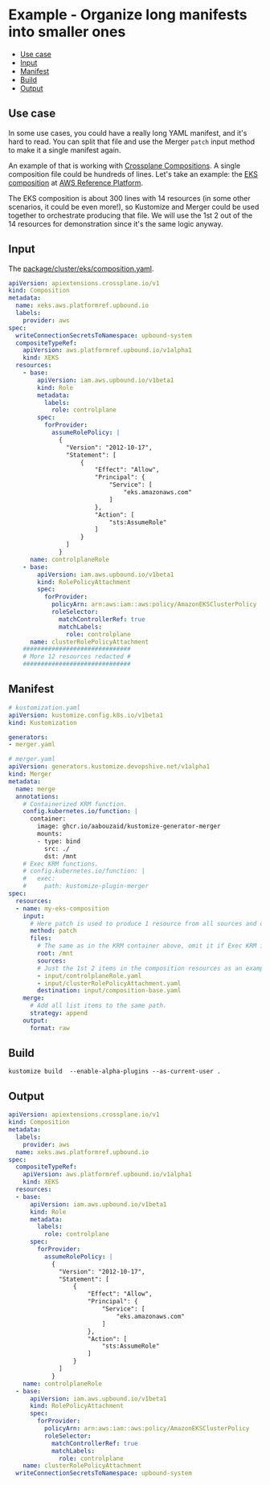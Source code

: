 <!-- omit in toc -->
# Example - Organize long manifests into smaller ones

- [Use case](#use-case)
- [Input](#input)
- [Manifest](#manifest)
- [Build](#build)
- [Output](#output)

## Use case

In some use cases, you could have a really long YAML manifest, and it's hard to read. You can split that file
and use the Merger `patch` input method to make it a single manifest again.

An example of that is working with [Crossplane Compositions](https://docs.crossplane.io/latest/concepts/compositions/).
A single composition file could be hundreds of lines. Let's take an example:
the [EKS composition](https://github.com/upbound/platform-ref-aws/tree/main/package/cluster/eks)
at [AWS Reference Platform](https://github.com/upbound/platform-ref-aws).

The EKS composition is about 300 lines with 14 resources (in some other scenarios, it could be even more!),
so Kustomize and Merger could be used together to orchestrate producing that file.
We will use the 1st 2 out of the 14 resources for demonstration since it's the same logic anyway.


## Input

The [package/cluster/eks/composition.yaml](https://github.com/upbound/platform-ref-aws/blob/c972e0cd2fe91ffdb0b181250832fae74e473b10/package/cluster/eks/composition.yaml).


```yaml
apiVersion: apiextensions.crossplane.io/v1
kind: Composition
metadata:
  name: xeks.aws.platformref.upbound.io
  labels:
    provider: aws
spec:
  writeConnectionSecretsToNamespace: upbound-system
  compositeTypeRef:
    apiVersion: aws.platformref.upbound.io/v1alpha1
    kind: XEKS
  resources:
    - base:
        apiVersion: iam.aws.upbound.io/v1beta1
        kind: Role
        metadata:
          labels:
            role: controlplane
        spec:
          forProvider:
            assumeRolePolicy: |
              {
                "Version": "2012-10-17",
                "Statement": [
                    {
                        "Effect": "Allow",
                        "Principal": {
                            "Service": [
                                "eks.amazonaws.com"
                            ]
                        },
                        "Action": [
                            "sts:AssumeRole"
                        ]
                    }
                ]
              }
      name: controlplaneRole
    - base:
        apiVersion: iam.aws.upbound.io/v1beta1
        kind: RolePolicyAttachment
        spec:
          forProvider:
            policyArn: arn:aws:iam::aws:policy/AmazonEKSClusterPolicy
            roleSelector:
              matchControllerRef: true
              matchLabels:
                role: controlplane
      name: clusterRolePolicyAttachment
    ##############################
    # More 12 resources redacted #
    ##############################
```

## Manifest

```yaml
# kustomization.yaml
apiVersion: kustomize.config.k8s.io/v1beta1
kind: Kustomization

generators:
- merger.yaml
```

```yaml
# merger.yaml
apiVersion: generators.kustomize.devopshive.net/v1alpha1
kind: Merger
metadata:
  name: merge
  annotations:
    # Containerized KRM function.
    config.kubernetes.io/function: |
      container:
        image: ghcr.io/aabouzaid/kustomize-generator-merger
        mounts:
        - type: bind
          src: ./
          dst: /mnt
    # Exec KRM functions.
    # config.kubernetes.io/function: |
    #   exec:
    #     path: kustomize-plugin-merger
spec:
  resources:
  - name: my-eks-composition
    input:
      # Here patch is used to produce 1 resource from all sources and destination.
      method: patch
      files:
        # The same as in the KRM container above, omit it if Exec KRM is used.
        root: /mnt
        sources:
        # Just the 1st 2 items in the composition resources as an example.
        - input/controlplaneRole.yaml
        - input/clusterRolePolicyAttachment.yaml
        destination: input/composition-base.yaml
    merge:
      # Add all list items to the same path.
      strategy: append
    output:
      format: raw
```

## Build

```shell
kustomize build  --enable-alpha-plugins --as-current-user .
```

## Output

```yaml
apiVersion: apiextensions.crossplane.io/v1
kind: Composition
metadata:
  labels:
    provider: aws
  name: xeks.aws.platformref.upbound.io
spec:
  compositeTypeRef:
    apiVersion: aws.platformref.upbound.io/v1alpha1
    kind: XEKS
  resources:
  - base:
      apiVersion: iam.aws.upbound.io/v1beta1
      kind: Role
      metadata:
        labels:
          role: controlplane
      spec:
        forProvider:
          assumeRolePolicy: |
            {
              "Version": "2012-10-17",
              "Statement": [
                  {
                      "Effect": "Allow",
                      "Principal": {
                          "Service": [
                              "eks.amazonaws.com"
                          ]
                      },
                      "Action": [
                          "sts:AssumeRole"
                      ]
                  }
              ]
            }
    name: controlplaneRole
  - base:
      apiVersion: iam.aws.upbound.io/v1beta1
      kind: RolePolicyAttachment
      spec:
        forProvider:
          policyArn: arn:aws:iam::aws:policy/AmazonEKSClusterPolicy
          roleSelector:
            matchControllerRef: true
            matchLabels:
              role: controlplane
    name: clusterRolePolicyAttachment
  writeConnectionSecretsToNamespace: upbound-system
```